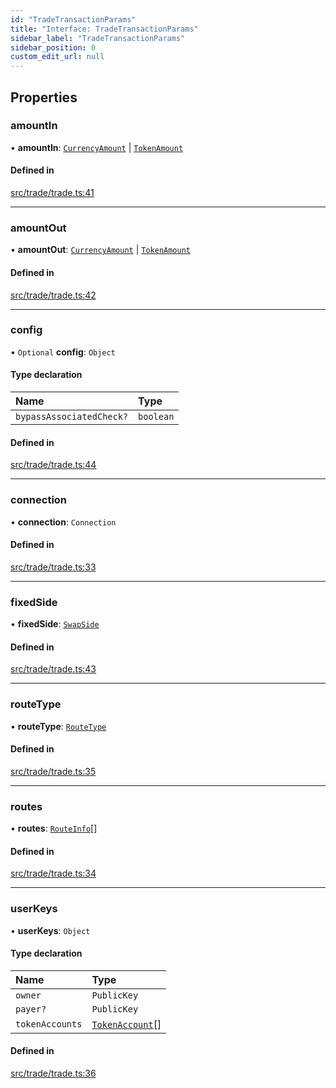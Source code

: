 ```yaml
---
id: "TradeTransactionParams"
title: "Interface: TradeTransactionParams"
sidebar_label: "TradeTransactionParams"
sidebar_position: 0
custom_edit_url: null
---
```


## Properties

### amountIn

• **amountIn**: [`CurrencyAmount`](../classes/CurrencyAmount.md) \| [`TokenAmount`](../classes/TokenAmount.md)

#### Defined in

[src/trade/trade.ts:41](https://github.com/alpha-defi/raydium-sdk/blob/108ded9/src/trade/trade.ts#L41)

___

### amountOut

• **amountOut**: [`CurrencyAmount`](../classes/CurrencyAmount.md) \| [`TokenAmount`](../classes/TokenAmount.md)

#### Defined in

[src/trade/trade.ts:42](https://github.com/alpha-defi/raydium-sdk/blob/108ded9/src/trade/trade.ts#L42)

___

### config

• `Optional` **config**: `Object`

#### Type declaration

| Name | Type |
| :------ | :------ |
| `bypassAssociatedCheck?` | `boolean` |

#### Defined in

[src/trade/trade.ts:44](https://github.com/alpha-defi/raydium-sdk/blob/108ded9/src/trade/trade.ts#L44)

___

### connection

• **connection**: `Connection`

#### Defined in

[src/trade/trade.ts:33](https://github.com/alpha-defi/raydium-sdk/blob/108ded9/src/trade/trade.ts#L33)

___

### fixedSide

• **fixedSide**: [`SwapSide`](../modules.md#swapside)

#### Defined in

[src/trade/trade.ts:43](https://github.com/alpha-defi/raydium-sdk/blob/108ded9/src/trade/trade.ts#L43)

___

### routeType

• **routeType**: [`RouteType`](../modules.md#routetype)

#### Defined in

[src/trade/trade.ts:35](https://github.com/alpha-defi/raydium-sdk/blob/108ded9/src/trade/trade.ts#L35)

___

### routes

• **routes**: [`RouteInfo`](RouteInfo.md)[]

#### Defined in

[src/trade/trade.ts:34](https://github.com/alpha-defi/raydium-sdk/blob/108ded9/src/trade/trade.ts#L34)

___

### userKeys

• **userKeys**: `Object`

#### Type declaration

| Name | Type |
| :------ | :------ |
| `owner` | `PublicKey` |
| `payer?` | `PublicKey` |
| `tokenAccounts` | [`TokenAccount`](TokenAccount.md)[] |

#### Defined in

[src/trade/trade.ts:36](https://github.com/alpha-defi/raydium-sdk/blob/108ded9/src/trade/trade.ts#L36)
